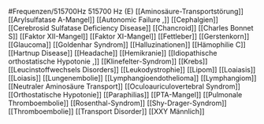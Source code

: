 #Frequenzen/515700Hz
515700 Hz (E)
[[Aminosäure-Transportstörung]]
[[Arylsulfatase A-Mangel]]
[[Autonomic Failure ,]]
[[Cephalgien]]
[[Cerebrosid Sulfatase Deficiency Disease]]
[[Chancroid]]
[[Charles Bonnet S]]
[[Faktor XII-Mangel]]
[[Faktor XI-Mangel]]
[[Fettleber]]
[[Gerstenkorn]]
[[Glaucoma]]
[[Goldenhar Syndrom]]
[[Halluzinationen]]
[[Hämophilie C]]
[[Hartnup Disease]]
[[Headache]]
[[Hemikranie]]
[[Idiopathische orthostatische Hypotonie ,]]
[[Klinefelter-Syndrom]]
[[Krebs]]
[[Leucinstoffwechsels Disorders]]
[[Leukodystrophie]]
[[Lipom]]
[[Loaiasis]]
[[Loiasis]]
[[Lungenembolie]]
[[Lymphangioendothelioma]]
[[Lymphangiom]]
[[Neutraler Aminosäure Transport]]
[[Oculoauriculovertebral Syndrom]]
[[Orthostatische Hypotonie]]
[[Paraphilias]]
[[PTA-Mangel]]
[[Pulmonale Thromboembolie]]
[[Rosenthal-Syndrom]]
[[Shy-Drager-Syndrom]]
[[Thromboembolie]]
[[Transport Disorder]]
[[XXY Männlich]]